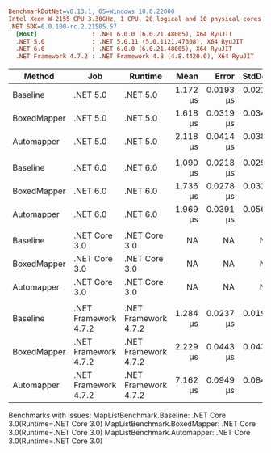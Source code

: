 ``` ini

BenchmarkDotNet=v0.13.1, OS=Windows 10.0.22000
Intel Xeon W-2155 CPU 3.30GHz, 1 CPU, 20 logical and 10 physical cores
.NET SDK=6.0.100-rc.2.21505.57
  [Host]               : .NET 6.0.0 (6.0.21.48005), X64 RyuJIT
  .NET 5.0             : .NET 5.0.11 (5.0.1121.47308), X64 RyuJIT
  .NET 6.0             : .NET 6.0.0 (6.0.21.48005), X64 RyuJIT
  .NET Framework 4.7.2 : .NET Framework 4.8 (4.8.4420.0), X64 RyuJIT


```
|      Method |                  Job |              Runtime |     Mean |     Error |    StdDev |      Min |      Max | Ratio | RatioSD |  Gen 0 |  Gen 1 | Allocated |
|------------ |--------------------- |--------------------- |---------:|----------:|----------:|---------:|---------:|------:|--------:|-------:|-------:|----------:|
|    Baseline |             .NET 5.0 |             .NET 5.0 | 1.172 μs | 0.0193 μs | 0.0214 μs | 1.144 μs | 1.212 μs |  1.00 |    0.00 | 0.8965 | 0.0401 |   6,456 B |
| BoxedMapper |             .NET 5.0 |             .NET 5.0 | 1.618 μs | 0.0319 μs | 0.0341 μs | 1.574 μs | 1.675 μs |  1.38 |    0.04 | 0.8965 | 0.0401 |   6,456 B |
|  Automapper |             .NET 5.0 |             .NET 5.0 | 2.118 μs | 0.0414 μs | 0.0387 μs | 2.081 μs | 2.206 μs |  1.80 |    0.04 | 1.0834 | 0.0496 |   7,792 B |
|             |                      |                      |          |           |           |          |          |       |         |        |        |           |
|    Baseline |             .NET 6.0 |             .NET 6.0 | 1.090 μs | 0.0218 μs | 0.0291 μs | 1.044 μs | 1.149 μs |  1.00 |    0.00 | 0.8965 | 0.0401 |   6,456 B |
| BoxedMapper |             .NET 6.0 |             .NET 6.0 | 1.736 μs | 0.0278 μs | 0.0321 μs | 1.705 μs | 1.804 μs |  1.59 |    0.06 | 0.8965 | 0.0401 |   6,456 B |
|  Automapper |             .NET 6.0 |             .NET 6.0 | 1.969 μs | 0.0391 μs | 0.0561 μs | 1.887 μs | 2.096 μs |  1.81 |    0.07 | 1.0834 | 0.0496 |   7,792 B |
|             |                      |                      |          |           |           |          |          |       |         |        |        |           |
|    Baseline |        .NET Core 3.0 |        .NET Core 3.0 |       NA |        NA |        NA |       NA |       NA |     ? |       ? |      - |      - |         - |
| BoxedMapper |        .NET Core 3.0 |        .NET Core 3.0 |       NA |        NA |        NA |       NA |       NA |     ? |       ? |      - |      - |         - |
|  Automapper |        .NET Core 3.0 |        .NET Core 3.0 |       NA |        NA |        NA |       NA |       NA |     ? |       ? |      - |      - |         - |
|             |                      |                      |          |           |           |          |          |       |         |        |        |           |
|    Baseline | .NET Framework 4.7.2 | .NET Framework 4.7.2 | 1.284 μs | 0.0237 μs | 0.0198 μs | 1.258 μs | 1.323 μs |  1.00 |    0.00 | 1.0300 | 0.0420 |   6,483 B |
| BoxedMapper | .NET Framework 4.7.2 | .NET Framework 4.7.2 | 2.229 μs | 0.0443 μs | 0.0435 μs | 2.181 μs | 2.304 μs |  1.73 |    0.05 | 1.0262 | 0.0420 |   6,483 B |
|  Automapper | .NET Framework 4.7.2 | .NET Framework 4.7.2 | 7.162 μs | 0.0949 μs | 0.0841 μs | 7.044 μs | 7.334 μs |  5.58 |    0.09 | 1.2360 | 0.0534 |   7,823 B |

Benchmarks with issues:
  MapListBenchmark.Baseline: .NET Core 3.0(Runtime=.NET Core 3.0)
  MapListBenchmark.BoxedMapper: .NET Core 3.0(Runtime=.NET Core 3.0)
  MapListBenchmark.Automapper: .NET Core 3.0(Runtime=.NET Core 3.0)
